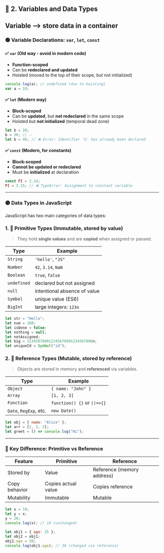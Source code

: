 ## 📌 2. Variables and Data Types
## Variable --> store data in a container

### 🟢 Variable Declarations: `var`, `let`, `const`

#### ✅ `var` (Old way - avoid in modern code)

* **Function-scoped**
* Can be **redeclared and updated**
* Hoisted (moved to the top of their scope, but not initialized)

```js
console.log(a); // undefined (due to hoisting)
var a = 10;
```

#### ✅ `let` (Modern way)

* **Block-scoped**
* Can be **updated**, but **not redeclared** in the same scope
* Hoisted but **not initialized** (temporal dead zone)

```js
let b = 20;
b = 30; // ✅
let b = 40; // ❌ Error: Identifier 'b' has already been declared
```

#### ✅ `const` (Modern, for constants)

* **Block-scoped**
* **Cannot be updated or redeclared**
* Must be **initialized** at declaration

```js
const PI = 3.14;
PI = 3.15; // ❌ TypeError: Assignment to constant variable
```

---

### 🟣 Data Types in JavaScript

JavaScript has two main categories of data types:

### 1. 🧪 **Primitive Types** (Immutable, stored by value)

> They hold **single values** and are **copied** when assigned or passed.

| Type        | Example                      |
| ----------- | ---------------------------- |
| `String`    | `'hello'`, `"JS"`            |
| `Number`    | `42`, `3.14`, `NaN`          |
| `Boolean`   | `true`, `false`              |
| `undefined` | declared but not assigned    |
| `null`      | intentional absence of value |
| `Symbol`    | unique value (ES6)           |
| `BigInt`    | large integers: `123n`       |

```js
let str = "Hello";
let num = 100;
let isDone = false;
let nothing = null;
let notAssigned;
let big = 123456789012345678901234567890n;
let uniqueId = Symbol("id");
```

### 2. 🧱 **Reference Types** (Mutable, stored by reference)

> Objects are stored in memory and **referenced** via variables.

| Type                   | Example                     |
| ---------------------- | --------------------------- |
| `Object`               | `{ name: "John" }`          |
| `Array`                | `[1, 2, 3]`                 |
| `Function`             | `function() {}` or `()=>{}` |
| `Date`, `RegExp`, etc. | `new Date()`                |

```js
let obj = { name: "Alice" };
let arr = [1, 2, 3];
let greet = () => console.log("Hi");
```

---

### 📌 Key Difference: Primitive vs Reference

| Feature       | Primitive           | Reference                  |
| ------------- | ------------------- | -------------------------- |
| Stored by     | Value               | Reference (memory address) |
| Copy behavior | Copies actual value | Copies reference           |
| Mutability    | Immutable           | Mutable                    |

```js
let x = 10;
let y = x;
y = 20;
console.log(x); // 10 (unchanged)

let obj1 = { age: 25 };
let obj2 = obj1;
obj2.age = 30;
console.log(obj1.age); // 30 (changed via reference)
```
